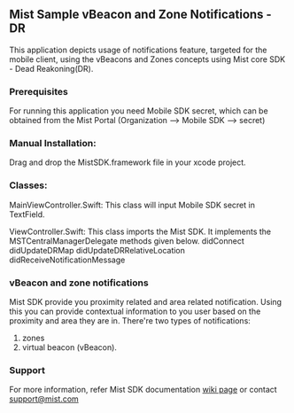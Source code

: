 ## Mist Sample vBeacon and Zone Notifications - DR
This application depicts usage of notifications feature, targeted for the mobile client, using the vBeacons and Zones concepts using Mist core SDK - Dead Reakoning(DR).

### Prerequisites
For running this application you need Mobile SDK secret, which can be obtained from the Mist Portal (Organization —> Mobile SDK  —> secret)

### Manual Installation:
Drag and drop the MistSDK.framework file in your xcode project. 

### Classes:
MainViewController.Swift:
This class will input Mobile SDK secret in TextField.

ViewController.Swift:
This class imports the Mist SDK. It implements the MSTCentralManagerDelegate methods given below. 
didConnect
didUpdateDRMap
didUpdateDRRelativeLocation
didReceiveNotificationMessage

### vBeacon and zone notifications
Mist SDK provide you proximity related and area related notification. Using this you can provide contextual information to you user based on the proximity and area they are in.
There're two types of notifications:
   1. zones
   2. virtual beacon (vBeacon).

### Support
For more information, refer Mist SDK documentation [wiki page](https://github.com/mistsys/mist-vble-ios-sdk/wiki) or contact <support@mist.com>
